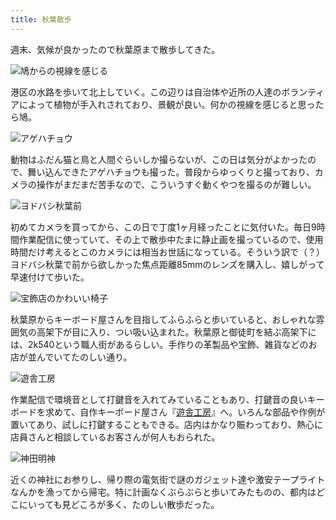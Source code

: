 ```yaml
---
title: 秋葉散歩
---
```

週末、気候が良かったので秋葉原まで散歩してきた。

![](https://lh5.googleusercontent.com/0BdhXs30u1e8q7QlTj6MGOEoqovok54aTdKqRDc7S3WRQbfc45-g_GIm91xteJbES2b4Y4ChVus_JEg77v5a5rKxTbNiUSwBfSihh1mok7cJrsu7tlFFaZt1yZIrEmAdaqhpGQ1CSGDNjIc47wnutgk "鳩からの視線を感じる")

港区の水路を歩いて北上していく。この辺りは自治体や近所の人達のボランティアによって植物が手入れされており、景観が良い。何かの視線を感じると思ったら鳩。

![](https://lh4.googleusercontent.com/Lxx7IZpUiHPzzcojiLuShU_qLQvYTqIs5wOpZGejWhYobsNuUMh4vyWnAQF3BGYcNYnb7ifxmTpzEaKciKcwososS-DzLWDS-e3G5UE0pwk0c2GtDXrBFQRZlPsy64TiMge-nTskFki8mnd3uYn2JwU "アゲハチョウ")

動物はふだん猫と鳥と人間ぐらいしか撮らないが、この日は気分がよかったので、舞い込んできたアゲハチョウも撮った。普段からゆっくりと撮っており、カメラの操作がまだまだ苦手なので、こういうすぐ動くやつを撮るのが難しい。

![](https://lh6.googleusercontent.com/k63-dB0apekHHdJ5-7o3GzkJ2D5DUt2_6fVjXVHfNn-qhy8LRbd7wURsrawNUP-K98CzI8NBNNRkntZJ-Pzj0H2eKVUaM1KQiSdiAr3BGwMbtbjsORSx4WiyImqG51l8y5wgS4HzV8EGiFH86LbUo7M "ヨドバシ秋葉前")

初めてカメラを買ってから、この日で丁度1ヶ月経ったことに気付いた。毎日9時間作業配信に使っていて、その上で散歩中たまに静止画を撮っているので、使用時間だけ考えるとこのカメラには相当お世話になっている。そういう訳で（？）ヨドバシ秋葉で前から欲しかった焦点距離85mmのレンズを購入し、嬉しがって早速付けて歩いた。

![](https://lh5.googleusercontent.com/YjmzB-jeA4Txvf6YbgSiJLMYRAdp89ZlLeJuNeQoXYtBWUQeX29P-gtW6fzuYOHiJ1LusAXChsPN0if8uxHD67j6FZxcV8sSczWCvojKe-8mdzdpDPATs7dalc-M2RxUmf4LrJiggFRuM9mensHO9vg "宝飾店のかわいい椅子")

秋葉原からキーボード屋さんを目指してふらふらと歩いていると、おしゃれな雰囲気の高架下が目に入り、つい吸い込まれた。秋葉原と御徒町を結ぶ高架下には、2k540という職人街があるらしい。手作りの革製品や宝飾、雑貨などのお店が並んでいてたのしい通り。

![](https://lh5.googleusercontent.com/1CECUxrYI6QejKhw1o8bufiFcxAPTu0ujEmxcVmuvkpDUOpaUti9sA7ZhFmWbOw8zGwFbrFOHuvVWR3rM3kIARmJk1ITlbjTwGJ-WDmGGn2zpaH-JdYtql28yvHIs7il9Jpg3wvN2NKwk7Pl6LXpE9E "遊舎工房")

作業配信で環境音として打鍵音を入れてみていることもあり、打鍵音の良いキーボードを求めて、自作キーボード屋さん『[遊舎工房](https://yushakobo.jp/)』へ。いろんな部品や作例が置いてあり、試しに打鍵することもできる。店内はかなり賑わっており、熱心に店員さんと相談しているお客さんが何人もおられた。

![](https://lh5.googleusercontent.com/Cyqv2C0SSA11cE7_pNDJyAHnXSt8kkAUrnjr7MqE1DihL3DQz3CYwjRPxkuTp8GsisTxTUQb8ozF8Qgs5aYMXoishkhQ-CFSz9uy1mACmFc-3kECDIb0Xg9E2aHEg1CT0Zv3BnIuD_zFPuWf8qvvSXU "神田明神")

近くの神社にお参りし、帰り際の電気街で謎のガジェット達や激安テープライトなんかを漁ってから帰宅。特に計画なくぶらぶらと歩いてみたものの、都内はどこにいっても見どころが多く、たのしい散歩だった。
